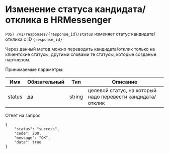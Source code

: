 # Изменение статуса кандидата/отклика в HRMessenger

`POST /v1/responses/{response_id}/status` изменяет статус кандидата/отклика с ID `{response_id}`

Через данный метод можно переводить кандидата/отклик только на клиентские статусы, другими словами те статусы, которые созданые партнером.

Принимаемые параметры:


Имя | Обязательный | Тип | Описание
--- | --- | --- | ---
status | да | string | целевой статус, на который надо перевести кандидата/отклик


Ответ на запрос

```
{
	"status": "success",
	"code": 200,
	"message": "OK",
	"data": true
}
```